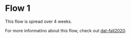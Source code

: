# Flow 1

This flow is spread over 4 weeks.

For more informatino about this flow, check out [dat-fall2020](https://dat-fall2020.netlify.app/Flow-1/).